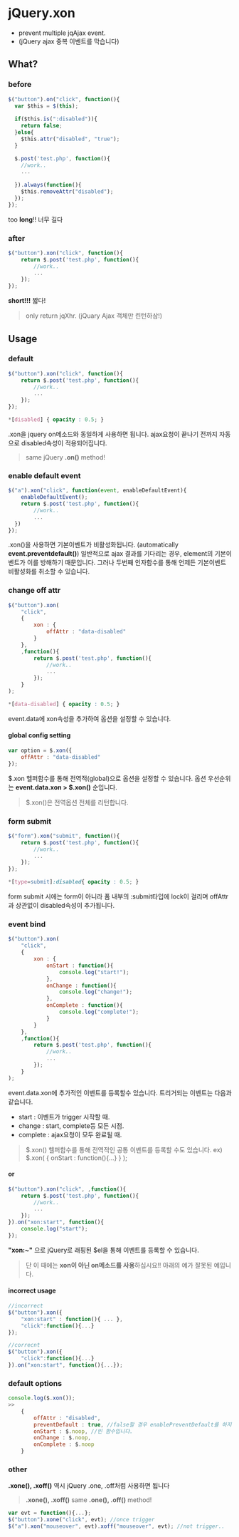 # jQuery.xon
+ prevent multiple jqAjax event. 
+ (jQuery ajax 중복 이벤트를 막습니다)

##  What?
### before
```js
$("button").on("click", function(){
  var $this = $(this);
  
  if($this.is(":disabled")){
    return false;
  }else{
    $this.attr("disabled", "true");
  }

  $.post('test.php', function(){
    //work..
    ...
    
  }).always(function(){
    $this.removeAttr("disabled");
  });
});
```
too **long**!! 너무 길다
### after
```js
$("button").xon("click", function(){
    return $.post('test.php', function(){
        //work..
        ...
    });
});
```
**short!!!** 짧다!
>only return jqXhr. 
>(jQuary Ajax 객체만 린턴하삼!)

## Usage
### default
```js
$("button").xon("click", function(){
    return $.post('test.php', function(){
        //work..
        ...
    });
});
```
```css
*[disabled] { opacity : 0.5; }
```
.xon을 jquery on메소드와 동일하게 사용하면 됩니다. ajax요청이 끝나기 전까지 자동으로 disabled속성이 적용되어집니다. 
>same jQuery **.on()** method!

### enable default event
```js
$("a").xon("click", function(event, enableDefaultEvent){
    enableDefaultEvent();
    return $.post('test.php', function(){
        //work..
        ...
  })
});
```
.xon()을 사용하면 기본이벤트가 비활성화됩니다. (automatically **event.preventdefault()**) 
일반적으로 ajax 결과를 기다리는 경우, element의 기본이벤트가 이를 방해하기 때문입니다.
그러나 두번째 인자함수를 통해 언제든 기본이벤트 비활성화를 취소할 수 있습니다.

### change off attr
```js
$("button").xon(
    "click", 
    {
        xon : {
            offAttr : "data-disabled"
        }
    },
    ,function(){
        return $.post('test.php', function(){
            //work..
            ...
        });
    }
);
```
```css
*[data-disabled] { opacity : 0.5; }
```
event.data에 xon속성을 추가하여 옵션을 설정할 수 있습니다.
#### global config setting
```js
var option = $.xon({
    offAttr : "data-disabled"
});
```
$.xon 헬퍼함수를 통해 전역적(global)으로 옵션을 설정할 수 있습니다. 옵션 우선순위는 **event.data.xon > $.xon()** 순입니다. 
> $.xon()은 전역옵션 전체를 리턴합니다.

### form submit
```js
$("form").xon("submit", function(){
    return $.post('test.php', function(){
        //work..
        ...
    });
});
```
```css
*[type=submit]:disabled{ opacity : 0.5; }
```
form submit 시에는 form이 아니라 폼 내부의 :submit타입에 lock이 걸리며 offAttr과 상관없이 disabled속성이 추가됩니다.

### event bind
```js
$("button").xon(
    "click", 
    {
        xon : {
            onStart : function(){
                console.log("start!");
            },
            onChange : function(){
                console.log("change!");
            },
            onComplete : function(){
                console.log("complete!");
            }
        }
    },
    ,function(){
        return $.post('test.php', function(){
            //work..
            ...
        });
    }
);
```
event.data.xon에 추가적인 이벤트를 등록할수 있습니다. 트리거되는 이벤트는 다음과 같습니다.
* start : 이벤트가 trigger 시작할 때.
* change : start, complete등 모든 시점.
* complete : ajax요청이 모두 완료될 때.
> $.xon() 헬퍼함수를 통해 전역적인 공통 이벤트를 등록할 수도 있습니다. ex) $.xon( { onStart : function(){...} } );

#### or
```js
$("button").xon("click", ,function(){
    return $.post('test.php', function(){
        //work..
        ...
    });
}).on("xon:start", function(){
    console.log("start");
});
```
**"xon:~"** 으로 jQuery로 래핑된  $el을 통해 이벤트를 등록할 수 있습니다. 
> 단 이 때에는 **xon이 아닌 on메소드를 사용**하십시요!!
아래의 예가 잘못된 예입니다.

#### incorrect usage
```js
//incorrect
$("button").xon({
    "xon:start" : function(){ ... },
    "click":function(){...}
});

//correcnt
$("button").xon({
    "click":function(){...}
}).on("xon:start", function(){...});
```
### default options
```js
console.log($.xon());
>>
    {
	    offAttr : "disabled",
		preventDefault : true, //false할 경우 enablePreventDefault를 하지 않아도 preventDefault가 실행되지 않습니다
		onStart : $.noop, //빈 함수입니다.
		onChange : $.noop,
		onComplete : $.noop 
    }
```
### other
**.xone(), .xoff()** 역시 jQuery .one, .off처럼 사용하면 됩니다 
> **.xone(), .xoff()** same **.one(), .off()** method!

```js
var evt = function(){...};
$("button").xone("click", evt); //once trigger
$("a").xon("mouseover", evt).xoff("mouseover", evt); //not trigger..
```

